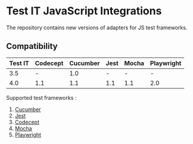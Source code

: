 # Test IT JavaScript Integrations
The repository contains new versions of adapters for JS test frameworks.

## Compatibility

| Test IT | Codecept | Cucumber | Jest | Mocha | Playwright |
|---------|----------|----------|------|-------|------------|
| 3.5     | -        | 1.0      | -    | -     | -          |
| 4.0     | 1.1      | 1.1      | 1.1  | 1.1   | 2.0        |


Supported test frameworks :
 1. [Cucumber](https://github.com/testit-tms/adapters-js/tree/main/testit-adapter-cucumber)
 2. [Jest](https://github.com/testit-tms/adapters-js/tree/main/testit-adapter-jest)
 3. [Codecept](https://github.com/testit-tms/adapters-js/tree/main/testit-adapter-codecept)
 4. [Mocha](https://github.com/testit-tms/adapters-js/tree/main/testit-adapter-mocha)
 4. [Playwright](https://github.com/testit-tms/adapters-js/tree/main/testit-adapter-playwright)
